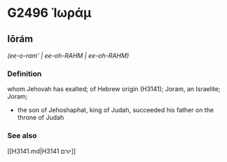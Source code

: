 # G2496 Ἰωράμ

## Iōrám

_(ee-o-ram' | ee-oh-RAHM | ee-oh-RAHM)_

### Definition

whom Jehovah has exalted; of Hebrew origin (H3141); Joram, an Israelite; Joram; 

- the son of Jehoshaphat, king of Judah, succeeded his father on the throne of Judah

### See also

[[H3141.md|H3141 יורם]]
